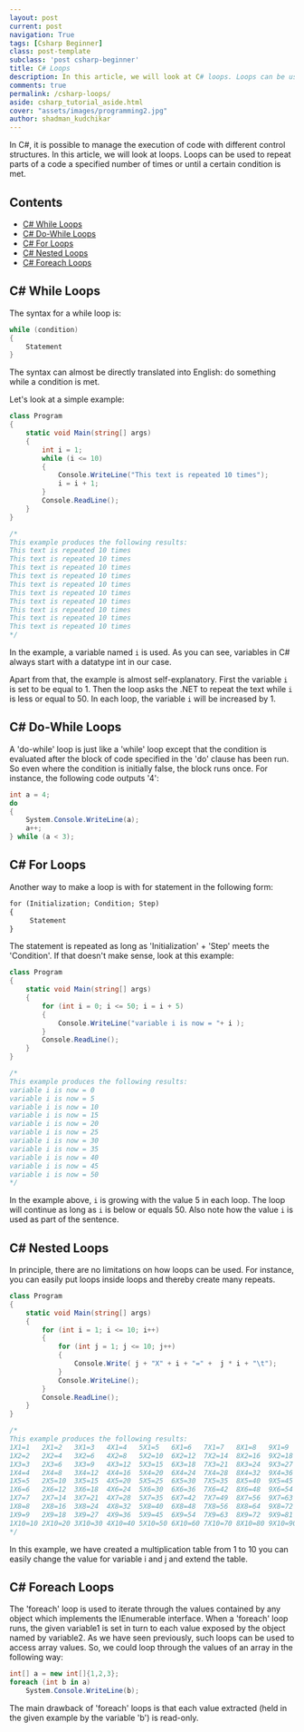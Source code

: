 ```yaml
---
layout: post
current: post
navigation: True
tags: [Csharp Beginner]
class: post-template
subclass: 'post csharp-beginner'
title: C# Loops
description: In this article, we will look at C# loops. Loops can be used to repeat parts of a code a specified number of times or until a certain condition is met.
comments: true
permalink: /csharp-loops/
aside: csharp_tutorial_aside.html
cover: "assets/images/programming2.jpg"
author: shadman_kudchikar
---
```



In C#, it is possible to manage the execution of code with different control structures. In this article, we will look at loops. Loops can be used to repeat parts of a code a specified number of times or until a certain condition is met.

## Contents

- [C\# While Loops](#c-while-loops)
- [C\# Do-While Loops](#c-do-while-loops)
- [C\# For Loops](#c-for-loops)
- [C\# Nested Loops](#c-nested-loops)
- [C\# Foreach Loops](#c-foreach-loops)
<!--more-->

## C\# While Loops
The syntax for a while loop is:

```cs
while (condition) 
{
	Statement
} 
```
	
	
The syntax can almost be directly translated into English: do something while a condition is met.

Let's look at a simple example:


```cs
class Program
{
    static void Main(string[] args)
    {
        int i = 1;
        while (i <= 10)
        {
            Console.WriteLine("This text is repeated 10 times");
            i = i + 1;
        }
        Console.ReadLine();
    }
}

/*
This example produces the following results:
This text is repeated 10 times
This text is repeated 10 times
This text is repeated 10 times
This text is repeated 10 times
This text is repeated 10 times
This text is repeated 10 times
This text is repeated 10 times
This text is repeated 10 times
This text is repeated 10 times
This text is repeated 10 times
*/
```
	
In the example, a variable named `i` is used. As you can see, variables in C# always start with a datatype int in our case.

Apart from that, the example is almost self-explanatory. First the variable `i` is set to be equal to 1. Then the loop asks the .NET to repeat the text while `i` is less or equal to 50. In each loop, the variable `i` will be increased by 1.

## C\# Do-While Loops

A 'do-while' loop is just like a 'while' loop except that the condition is evaluated after the block of code specified in the 'do' clause has been run. So even where the condition is initially false, the block runs once. For instance, the following code outputs '4':

```cs
int a = 4;
do
{
    System.Console.WriteLine(a);
    a++;
} while (a < 3);
```


## C# For Loops
Another way to make a loop is with for statement in the following form:

	
```txt
for (Initialization; Condition; Step) 
{
	 Statement
}
```
	
	
The statement is repeated as long as 'Initialization' + 'Step' meets the 'Condition'. If that doesn't make sense, look at this example:

```cs
class Program
{
    static void Main(string[] args)
    {
        for (int i = 0; i <= 50; i = i + 5) 
        {
            Console.WriteLine("variable i is now = "+ i );
        }
        Console.ReadLine();
    }
}

/*
This example produces the following results:
variable i is now = 0
variable i is now = 5
variable i is now = 10
variable i is now = 15
variable i is now = 20
variable i is now = 25
variable i is now = 30
variable i is now = 35
variable i is now = 40
variable i is now = 45
variable i is now = 50
*/
```
	
In the example above, `i` is growing with the value 5 in each loop. The loop will continue as long as `i` is below or equals 50. Also note how the value `i` is used as part of the sentence.

## C# Nested Loops

In principle, there are no limitations on how loops can be used. For instance, you can easily put loops inside loops and thereby create many repeats.

```cs
class Program
{
    static void Main(string[] args)
    {
        for (int i = 1; i <= 10; i++)
        {
            for (int j = 1; j <= 10; j++)
            {
                Console.Write( j + "X" + i + "=" +  j * i + "\t");
            }
            Console.WriteLine();
        }
        Console.ReadLine();
    }
}

/*
This example produces the following results:
1X1=1   2X1=2   3X1=3   4X1=4   5X1=5   6X1=6   7X1=7   8X1=8   9X1=9   10X1=10
1X2=2   2X2=4   3X2=6   4X2=8   5X2=10  6X2=12  7X2=14  8X2=16  9X2=18  10X2=20
1X3=3   2X3=6   3X3=9   4X3=12  5X3=15  6X3=18  7X3=21  8X3=24  9X3=27  10X3=30
1X4=4   2X4=8   3X4=12  4X4=16  5X4=20  6X4=24  7X4=28  8X4=32  9X4=36  10X4=40
1X5=5   2X5=10  3X5=15  4X5=20  5X5=25  6X5=30  7X5=35  8X5=40  9X5=45  10X5=50
1X6=6   2X6=12  3X6=18  4X6=24  5X6=30  6X6=36  7X6=42  8X6=48  9X6=54  10X6=60
1X7=7   2X7=14  3X7=21  4X7=28  5X7=35  6X7=42  7X7=49  8X7=56  9X7=63  10X7=70
1X8=8   2X8=16  3X8=24  4X8=32  5X8=40  6X8=48  7X8=56  8X8=64  9X8=72  10X8=80
1X9=9   2X9=18  3X9=27  4X9=36  5X9=45  6X9=54  7X9=63  8X9=72  9X9=81  10X9=90
1X10=10 2X10=20 3X10=30 4X10=40 5X10=50 6X10=60 7X10=70 8X10=80 9X10=90 10X10=100
*/
```
	
In this example, we have created a multiplication table from 1 to 10 you can easily change the value for variable i and j and extend the table.

## C\# Foreach Loops

The 'foreach' loop is used to iterate through the values contained by any object which implements the IEnumerable interface. When a 'foreach' loop runs, the given variable1 is set in turn to each value exposed by the object named by variable2. As we have seen previously, such loops can be used to access array values. So, we could loop through the values of an array in the following way:

```cs
int[] a = new int[]{1,2,3};
foreach (int b in a)
    System.Console.WriteLine(b);
```


The main drawback of 'foreach' loops is that each value extracted (held in the given example by the variable 'b') is read-only.

